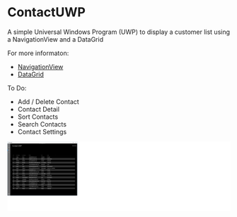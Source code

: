 ContactUWP
===

A simple Universal Windows Program (UWP) to display a customer list using a NavigationView and a DataGrid

For more informaton:
* [NavigationView](https://docs.microsoft.com/en-us/windows/uwp/design/controls-and-patterns/navigationview)
* [DataGrid](https://github.com/Microsoft/WindowsCommunityToolkit)

To Do:
* Add / Delete Contact
* Contact Detail
* Sort Contacts
* Search Contacts
* Contact Settings

![ContactUWP screenshot](ScreenShot.png)
